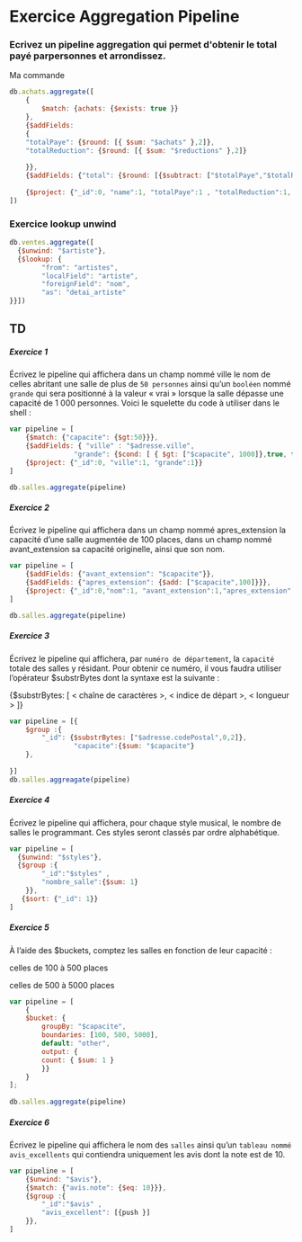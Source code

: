 # Exercice Aggregation Pipeline 

### Ecrivez un pipeline aggregation qui permet d'obtenir le total payé parpersonnes et arrondissez. 

Ma commande 
```js 
db.achats.aggregate([
    {
        $match: {achats: {$exists: true }}
    },
    {$addFields: 
    {
    "totalPaye": {$round: [{ $sum: "$achats" },2]},
    "totalReduction": {$round: [{ $sum: "$reductions" },2]}
    
    }},
    {$addFields: {"total": {$round: [{$subtract: ["$totalPaye","$totalReduction"]},2]}}},
    
    {$project: {"_id":0, "name":1, "totalPaye":1 , "totalReduction":1, "total":1}}
])
```

### Exercice lookup unwind 

```js
db.ventes.aggregate([
  {$unwind: "$artiste"},
  {$lookup: {
		"from": "artistes",
		"localField": "artiste",
		"foreignField": "nom",
		"as": "detai_artiste"
}}])
```


## TD 

##### Exercice 1

Écrivez le pipeline qui affichera dans un champ nommé ville le nom de celles abritant une salle de plus de `50 personnes` ainsi qu’un `booléen` nommé `grande` qui sera positionné à la valeur « vrai » lorsque la salle dépasse une capacité de 1 000 personnes. Voici le squelette du code à utiliser dans le shell :
```js
var pipeline = [ 
    {$match: {"capacite": {$gt:50}}},
    {$addFields: { "ville" : "$adresse.ville", 
                "grande": {$cond: [ { $gt: ["$capacite", 1000]},true, false]} }},
    {$project: {"_id":0, "ville":1, "grande":1}}
] 

db.salles.aggregate(pipeline) 
```
 ##### Exercice 2

Écrivez le pipeline qui affichera dans un champ nommé apres_extension la capacité d’une salle augmentée de 100 places, dans un champ nommé avant_extension sa capacité originelle, ainsi que son nom.

```js
var pipeline = [
    {$addFields: {"avant_extension": "$capacite"}},
    {$addFields: {"apres_extension": {$add: ["$capacite",100]}}},
    {$project: {"_id":0,"nom":1, "avant_extension":1,"apres_extension":1}}
]

db.salles.aggregate(pipeline) 
```

##### Exercice 3

Écrivez le pipeline qui affichera, par `numéro de département`, la `capacité` totale des salles y résidant. Pour obtenir ce numéro, il vous faudra utiliser l’opérateur $substrBytes dont la syntaxe est la suivante :


{$substrBytes: [ < chaîne de caractères >, < indice de départ >, 
< longueur > ]} 

```js
var pipeline = [{
    $group :{
        "_id": {$substrBytes: ["$adresse.codePostal",0,2]},
				"capacite":{$sum: "$capacite"} 
    },
    
}]
db.salles.aggreagate(pipeline)
```
##### Exercice 4

Écrivez le pipeline qui affichera, pour chaque style musical, le nombre de salles le programmant. Ces styles seront classés par ordre alphabétique.

```js 
var pipeline = [
  {$unwind: "$styles"},
  {$group :{
        "_id":"$styles" , 
        "nombre_salle":{$sum: 1} 
    }},
   {$sort: {"_id": 1}}
]

```

##### Exercice 5

À l’aide des $buckets, comptez les salles en fonction de leur capacité :

celles de 100 à 500 places

celles de 500 à 5000 places

```js
var pipeline = [
    {
    $bucket: {
        groupBy: "$capacite",
        boundaries: [100, 500, 5000],
        default: "other",
        output: {
        count: { $sum: 1 }
        }}
    }
];
 
db.salles.aggregate(pipeline)
```

##### Exercice 6

Écrivez le pipeline qui affichera le nom des `salles` ainsi qu’un `tableau nommé avis_excellents` qui contiendra uniquement les avis dont la note est de 10.

```js
var pipeline = [
    {$unwind: "$avis"},
    {$match: {"avis.note": {$eq: 10}}},
    {$group :{
        "_id":"$avis" , 
        "avis_excellent": [{push }]
    }},
]

```